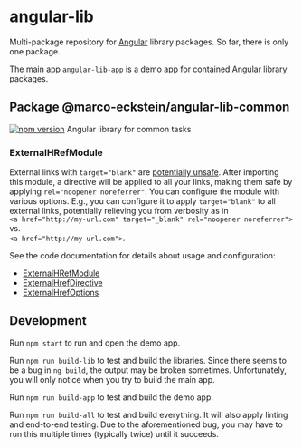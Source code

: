 # angular-lib

Multi-package repository for [Angular](https://angular.io/) library packages. So far, there is only one package.

The main app `angular-lib-app` is a demo app for contained Angular library packages.

## Package @marco-eckstein/angular-lib-common

[![npm version](https://badge.fury.io/js/%40marco-eckstein%2Fangular-lib-common.svg)](https://badge.fury.io/js/%40marco-eckstein%2Fangular-lib-common) Angular library for common tasks

### ExternalHRefModule

External links with `target="blank"` are
[potentially unsafe](https://developers.google.com/web/tools/lighthouse/audits/noopener).
After importing this module, a directive will be applied to all your links, making them
safe by applying `rel="noopener noreferrer"`.
You can configure the module with various options.
E.g., you can configure it to apply `target="blank"` to all external links, potentially
relieving you from verbosity as in\
`<a href="http://my-url.com" target="_blank" rel="noopener noreferrer">`\
vs.\
`<a href="http://my-url.com">`.

See the code documentation for details about usage and configuration:

- [ExternalHRefModule](blob/master/projects/marco-eckstein/angular-lib-common/src/lib/external-href/external-href.module.ts)
- [ExternalHrefDirective](blob/master/projects/marco-eckstein/angular-lib-common/src/lib/external-href/external-href.directive.ts)
- [ExternalHrefOptions](blob/master/projects/marco-eckstein/angular-lib-common/src/lib/external-href/external-href-options.ts)

## Development

Run `npm start` to run and open the demo app.

Run `npm run build-lib` to test and build the libraries.
Since there seems to be a bug in `ng build`, the output may be broken sometimes.
Unfortunately, you will only notice when you try to build the main app.

Run `npm run build-app` to test and build the demo app.

Run `npm run build-all` to test and build everything. It will also apply linting and end-to-end testing.
Due to the aforementioned bug, you may have to run this multiple times (typically twice) until it succeeds.
